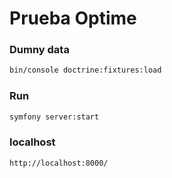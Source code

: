 # Prueba Optime
### Dumny data
```sh
bin/console doctrine:fixtures:load
```
### Run
```sh
symfony server:start
```
### localhost
```sh
http://localhost:8000/
```
